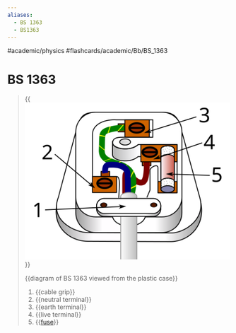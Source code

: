 ```yaml
---
aliases:
  - BS 1363
  - BS1363
---
```


#academic/physics #flashcards/academic/Bb/BS_1363

# BS 1363

> {{![diagram of BS 1363](../attachments/Three%20pin%20mains%20plug%20(UK).svg)}}
>
> {{diagram of BS 1363 viewed from the plastic case}}
> 1. {{cable grip}}
> 2. {{neutral terminal}}
> 3. {{earth terminal}}
> 4. {{live terminal}}
> 5. {{[fuse](fuse%20(electrical).md)}} <!--SR:!2023-05-11,3,250!2023-05-12,4,270!2023-05-12,4,270!2023-05-12,4,270!2023-05-12,4,270!2023-05-12,4,270!2023-05-12,4,270-->
